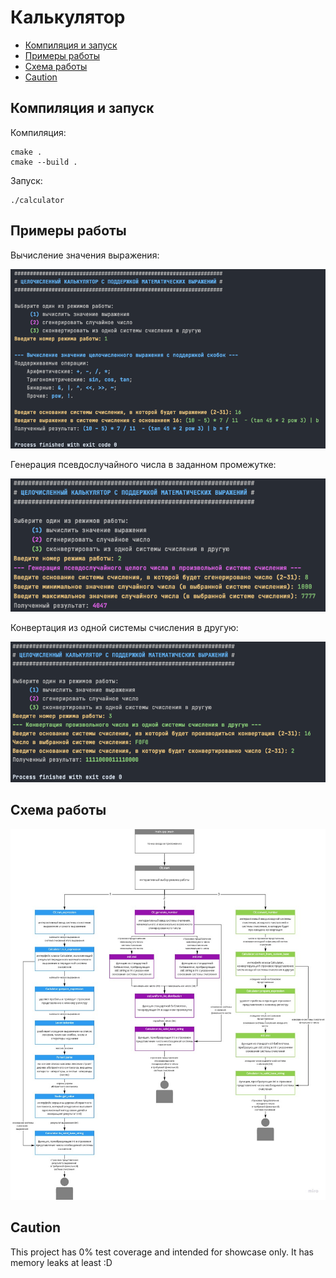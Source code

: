 # Калькулятор

- [Компиляция и запуск](#компиляция-и-запуск)
- [Примеры работы](#примеры-работы)
- [Схема работы](#схема-работы)
- [Caution](#caution)

## Компиляция и запуск

Компиляция:

```shell
cmake .
cmake --build .
```

Запуск:

```shell
./calculator
```

## Примеры работы

Вычисление значения выражения:

![](./artifacts/run_expression_example.png)

Генерация псевдослучайного числа в заданном промежутке:

![](./artifacts/generate_number_example.png)

Конвертация из одной системы счисления в другую:

![](./artifacts/convert_number_example.png)

## Схема работы

![](artifacts/general_scheme.jpg)

## Caution

This project has 0% test coverage and intended for showcase only. It has memory leaks at least :D
